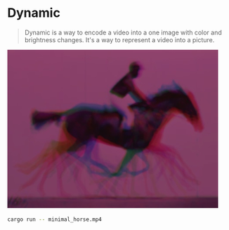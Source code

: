 # Dynamic

> Dynamic is a way to encode a video into a one image with color and brightness changes. It's a way to represent a video into a picture.

![Example Result](./sum.jpg)

```bash
cargo run -- minimal_horse.mp4
```
